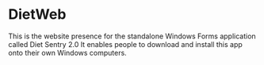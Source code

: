 # DietWeb
This is the website presence for the standalone Windows Forms application called Diet Sentry 2.0
It enables people to download and install this app onto their own Windows computers.